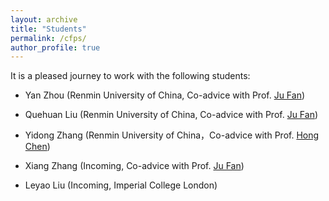 ```yaml
---
layout: archive
title: "Students"
permalink: /cfps/
author_profile: true
---
```


It is a pleased journey to work with the following students:

- Yan Zhou (Renmin University of China, Co-advice with Prof. [Ju Fan](http://iir.ruc.edu.cn/~fanj/))

- Quehuan Liu (Renmin University of China, Co-advice with Prof. [Ju Fan](http://iir.ruc.edu.cn/~fanj/))

- Yidong Zhang (Renmin University of China，Co-advice with Prof. [Hong Chen](http://info.ruc.edu.cn/jsky/szdw/ajxjgcx/jsjkxyjsx1/js2/418462431bfb4a8280359068cb470e88.htm))

- Xiang Zhang (Incoming, Co-advice with Prof. [Ju Fan](http://iir.ruc.edu.cn/~fanj/))

- Leyao Liu (Incoming, Imperial College London)
